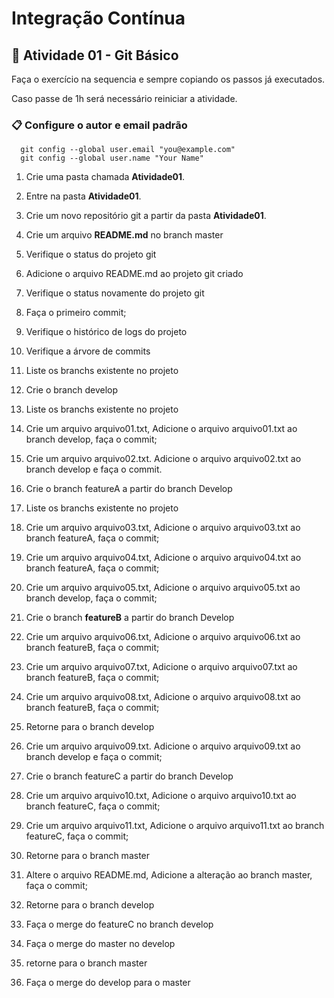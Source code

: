 # Integração Contínua


## 🚀 Atividade 01 - Git Básico

Faça o exercício na sequencia e sempre copiando os passos já executados.

Caso passe de 1h será necessário reiniciar a atividade.


### 📋 Configure o autor e email padrão 
```
  git config --global user.email "you@example.com"
  git config --global user.name "Your Name"
```

1. Crie uma pasta chamada **Atividade01**.

2. Entre na pasta **Atividade01**.

3. Crie um novo repositório git a partir da pasta **Atividade01**.

4. Crie um arquivo **README.md** no branch master

5. Verifique o status do projeto git

6. Adicione o arquivo README.md ao projeto git criado

7. Verifique o status novamente do projeto git

8. Faça o primeiro commit;

9. Verifique o histórico de logs do projeto

10. Verifique a árvore de commits

11. Liste os branchs existente no projeto

12. Crie o branch develop

13. Liste os branchs existente no projeto

14. Crie um arquivo arquivo01.txt, Adicione o arquivo arquivo01.txt ao branch develop, faça o commit; 

15. Crie um arquivo arquivo02.txt. Adicione o arquivo arquivo02.txt ao branch develop e faça o commit.

16. Crie o branch featureA a partir do branch Develop

17. Liste os branchs existente no projeto

18. Crie um arquivo arquivo03.txt, Adicione o arquivo arquivo03.txt ao branch featureA, faça o commit; 

19. Crie um arquivo arquivo04.txt, Adicione o arquivo arquivo04.txt ao branch featureA, faça o commit; 

20. Crie um arquivo arquivo05.txt, Adicione o arquivo arquivo05.txt ao branch develop, faça o commit; 

21. Crie o branch **featureB** a partir do branch Develop

22. Crie um arquivo arquivo06.txt, Adicione o arquivo arquivo06.txt ao branch featureB, faça o commit; 

23. Crie um arquivo arquivo07.txt, Adicione o arquivo arquivo07.txt ao branch featureB, faça o commit; 

24. Crie um arquivo arquivo08.txt, Adicione o arquivo arquivo08.txt ao branch featureB, faça o commit; 

25. Retorne para o branch develop

26. Crie um arquivo arquivo09.txt. Adicione o arquivo arquivo09.txt ao branch develop e faça o commit; 

27. Crie o branch featureC a partir do branch Develop

28. Crie um arquivo arquivo10.txt, Adicione o arquivo arquivo10.txt ao branch featureC, faça o commit; 

29. Crie um arquivo arquivo11.txt, Adicione o arquivo arquivo11.txt ao branch featureC, faça o commit; 

30. Retorne para o branch master

31. Altere o arquivo README.md, Adicione a alteração ao branch master, faça o commit; 

32. Retorne para o branch develop

33. Faça o merge do featureC no branch develop

34. Faça o merge do master no develop

35. retorne para o branch master

36. Faça o merge do develop para o  master
